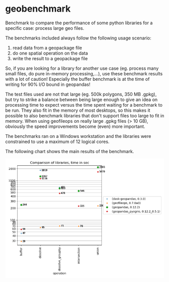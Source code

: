 # geobenchmark
Benchmark to compare the performance of some python libraries for a specific 
case: process large geo files. 

The benchmarks included always follow the following usage scenario: 
1) read data from a geopackage file
2) do one spatial operation on the data
3) write the result to a geopackage file

So, if you are looking for a library for another use case (eg. process many 
small files, do pure in-memory processing,...), use these benchmark results 
with a lot of caution! 
Especially the buffer benchmark is at the time of writing for 90% I/O bound 
in geopandas!

The test files used are not that large (eg. 500k polygons, 350 MB .gpkg), 
but try to strike a balance between being large enough to give an idea on 
processing time to expect versus the time spent waiting for a benchmark to be 
run. They also fit in the memory of most desktops, so this makes it possible 
to also benchmark libraries that don't support files too large to fit in 
memory. When using geofileops on really large .gpkg files (> 10 GB), obviously 
the speed improvements become (even) more important. 

The benchmarks ran on a Windows workstation and the libraries were constrained
to use a maximum of 12 logical cores.

The following chart shows the main results of the benchmark.

![Geo benchmark](results/GeoBenchmark.png)
